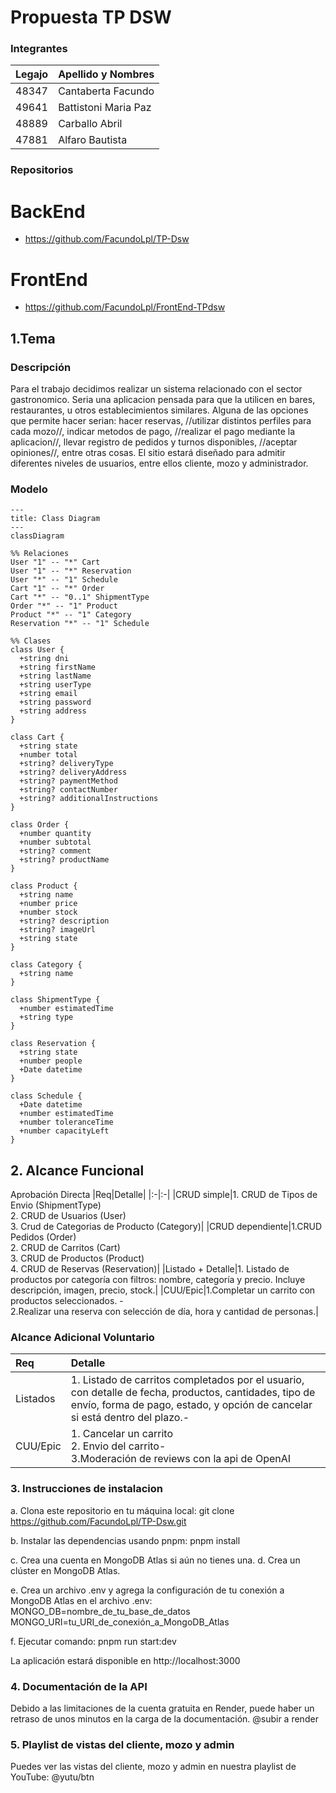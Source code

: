 # Propuesta TP DSW

### Integrantes

| Legajo | Apellido y Nombres   |
| :----- | :------------------- |
| 48347  | Cantaberta Facundo   |
| 49641  | Battistoni Maria Paz |
| 48889  | Carballo Abril       |
| 47881  | Alfaro Bautista      |

### Repositorios

# BackEnd

- https://github.com/FacundoLpl/TP-Dsw

# FrontEnd

- https://github.com/FacundoLpl/FrontEnd-TPdsw

## 1.Tema

### Descripción

Para el trabajo decidimos realizar un sistema relacionado con el sector gastronomico. Seria una aplicacion pensada para que la utilicen en bares, restaurantes, u otros establecimientos similares. Alguna de las opciones que permite hacer serian: hacer reservas, //utilizar distintos perfiles para cada mozo//, indicar metodos de pago, //realizar el pago mediante la aplicacion//, llevar registro de pedidos y turnos disponibles, //aceptar opiniones//, entre otras cosas.
El sitio estará diseñado para admitir diferentes niveles de usuarios, entre ellos cliente, mozo y administrador.

### Modelo

```mermaid
---
title: Class Diagram
---
classDiagram

%% Relaciones
User "1" -- "*" Cart
User "1" -- "*" Reservation
User "*" -- "1" Schedule
Cart "1" -- "*" Order
Cart "*" -- "0..1" ShipmentType
Order "*" -- "1" Product
Product "*" -- "1" Category
Reservation "*" -- "1" Schedule

%% Clases
class User {
  +string dni
  +string firstName
  +string lastName
  +string userType
  +string email
  +string password
  +string address
}

class Cart {
  +string state
  +number total
  +string? deliveryType
  +string? deliveryAddress
  +string? paymentMethod
  +string? contactNumber
  +string? additionalInstructions
}

class Order {
  +number quantity
  +number subtotal
  +string? comment
  +string? productName
}

class Product {
  +string name
  +number price
  +number stock
  +string? description
  +string? imageUrl
  +string state
}

class Category {
  +string name
}

class ShipmentType {
  +number estimatedTime
  +string type
}

class Reservation {
  +string state
  +number people
  +Date datetime
}

class Schedule {
  +Date datetime
  +number estimatedTime
  +number toleranceTime
  +number capacityLeft
}
```

## 2. Alcance Funcional

Aprobación Directa
|Req|Detalle|
|:-|:-|
|CRUD simple|1. CRUD de Tipos de Envio (ShipmentType)<br>2. CRUD de Usuarios (User)<br>3. Crud de Categorias de Producto (Category)|
|CRUD dependiente|1.CRUD Pedidos (Order)<br>2. CRUD de Carritos (Cart)<br>3. CRUD de Productos (Product)<br>4. CRUD de Reservas (Reservation)|
|Listado + Detalle|1. Listado de productos por categoría con filtros: nombre, categoría y precio. Incluye descripción, imagen, precio, stock.|
|CUU/Epic|1.Completar un carrito con productos seleccionados. -<br>2.Realizar una reserva con selección de día, hora y cantidad de personas.|

### Alcance Adicional Voluntario


| Req      | Detalle       |
| :------- | :------------ |
| Listados | 1. Listado de carritos completados por el usuario, con detalle de fecha, productos, cantidades, tipo de envío, forma de pago, estado, y opción de   cancelar si está dentro del plazo.- |
| CUU/Epic | 1. Cancelar un carrito<br>2. Envio del carrito-<br>3.Moderación de reviews con la api de OpenAI |

### 3. Instrucciones de instalacion
a. Clona este repositorio en tu máquina local:
git clone https://github.com/FacundoLpl/TP-Dsw.git

b. Instalar las dependencias usando pnpm:
pnpm install

c. Crea una cuenta en MongoDB Atlas si aún no tienes una.
d. Crea un clúster en MongoDB Atlas.

e. Crea un archivo .env y agrega la configuración de tu conexión a MongoDB Atlas en el archivo .env:
MONGO_DB=nombre_de_tu_base_de_datos
MONGO_URI=tu_URI_de_conexión_a_MongoDB_Atlas

f. Ejecutar comando:
pnpm run start:dev

La aplicación estará disponible en http://localhost:3000

### 4. Documentación de la API
Debido a las limitaciones de la cuenta gratuita en Render, puede haber un retraso de unos minutos en la carga de la documentación.
@subir a render

### 5. Playlist de vistas del cliente, mozo y admin
Puedes ver las vistas del cliente, mozo y admin en nuestra playlist de YouTube:
@yutu/btn